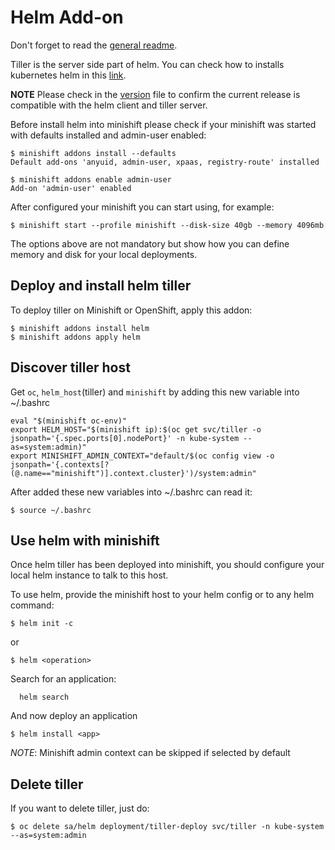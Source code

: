 # Helm Add-on

Don't forget to read the [general readme](../../README.adoc#download-and-use-community-add-ons).

Tiller is the server side part of helm. You can check how to installs kubernetes helm in this [link](https://github.com/kubernetes/helm).

**NOTE** Please check in the [version](version) file to confirm the current release is compatible with the helm client and tiller server.

Before install helm into minishift please check if your minishift was started with defaults installed and admin-user enabled:

```
$ minishift addons install --defaults
Default add-ons 'anyuid, admin-user, xpaas, registry-route' installed

$ minishift addons enable admin-user
Add-on 'admin-user' enabled
```

After configured your minishift you can start using, for example:

```
$ minishift start --profile minishift --disk-size 40gb --memory 4096mb
```

The options above are not mandatory but show how you can define memory and disk for your local deployments.


## Deploy and install helm tiller
To deploy tiller on Minishift or OpenShift, apply this addon:

```
$ minishift addons install helm
$ minishift addons apply helm
```


## Discover tiller host
Get `oc`, `helm_host`(tiller) and `minishift` by adding this new variable into ~/.bashrc

```
eval "$(minishift oc-env)"
export HELM_HOST="$(minishift ip):$(oc get svc/tiller -o jsonpath='{.spec.ports[0].nodePort}' -n kube-system --as=system:admin)"
export MINISHIFT_ADMIN_CONTEXT="default/$(oc config view -o jsonpath='{.contexts[?(@.name=="minishift")].context.cluster}')/system:admin"
```

After added these new variables into ~/.bashrc can read it:

```
$ source ~/.bashrc
```


## Use helm with minishift

Once helm tiller has been deployed into minishift, you should configure your local helm instance to talk to this host.

To use helm, provide the minishift host to your helm config or to any helm command:

```
$ helm init -c
```

or

```
$ helm <operation>
```

Search for an application:

```
  helm search
```


And now deploy an application

```
$ helm install <app>
```

_NOTE_: Minishift admin context can be skipped if selected by default


## Delete tiller
If you want to delete tiller, just do:

```
$ oc delete sa/helm deployment/tiller-deploy svc/tiller -n kube-system --as=system:admin
```
